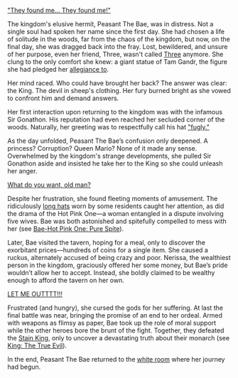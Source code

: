 <!-- title: Peasant The Bae -->
<!-- status: Alive -->

["They found me... They found me!"](#embed:https://www.youtube.com/live/t5NGryTaGqk?feature=shared&t=248)

The kingdom's elusive hermit, Peasant The Bae, was in distress. Not a single soul had spoken her name since the first day. She had chosen a life of solitude in the woods, far from the chaos of the kingdom, but now, on the final day, she was dragged back into the fray. Lost, bewildered, and unsure of her purpose, even her friend, Three, wasn't called [Three](https://www.youtube.com/live/t5NGryTaGqk?feature=shared&t=642) anymore. She clung to the only comfort she knew: a giant statue of Tam Gandr, the figure she had pledged her [allegiance to](https://www.youtube.com/live/t5NGryTaGqk?feature=shared&t=732).

Her mind raced. Who could have brought her back? The answer was clear: the King. The devil in sheep's clothing. Her fury burned bright as she vowed to confront him and demand answers.

Her first interaction upon returning to the kingdom was with the infamous Sir Gonathon. His reputation had even reached her secluded corner of the woods. Naturally, her greeting was to respectfully call his hat ["fugly."](https://www.youtube.com/live/t5NGryTaGqk?feature=shared&t=1249)

As the day unfolded, Peasant The Bae’s confusion only deepened. A princess? Corruption? Queen Mario? None of it made any sense. Overwhelmed by the kingdom's strange developments, she pulled Sir Gonathon aside and insisted he take her to the King so she could unleash her anger.

[What do you want, old man?](#embed:https://www.youtube.com/live/t5NGryTaGqk?si=tcYRdht25LG-Vqye&start=1526)

Despite her frustration, she found fleeting moments of amusement. The ridiculously [long hats](https://www.youtube.com/live/t5NGryTaGqk?feature=shared&t=1721) worn by some residents caught her attention, as did the drama of the Hot Pink One—a woman entangled in a dispute involving five wives. Bae was both astonished and spitefully compelled to mess with her (see [Bae-Hot Pink One: Pure Spite](#edge:bae-irys)).

Later, Bae visited the tavern, hoping for a meal, only to discover the exorbitant prices—hundreds of coins for a single item. She caused a ruckus, alternately accused of being crazy and poor. Nerissa, the wealthiest person in the kingdom, graciously offered her some money, but Bae’s pride wouldn’t allow her to accept. Instead, she boldly claimed to be wealthy enough to afford the tavern on her own.

[LET ME OUTTTT!!!](#embed:https://www.youtube.com/live/t5NGryTaGqk?si=u0uwY6JLFd-gEkPB&start=2565)

Frustrated (and hungry), she cursed the gods for her suffering. At last the final battle was near, bringing the promise of an end to her ordeal. Armed with weapons as flimsy as paper, Bae took up the role of moral support while the other heroes bore the brunt of the fight. Together, they defeated the [Stain King](https://www.youtube.com/live/t5NGryTaGqk?feature=shared&t=4028), only to uncover a devastating truth about their monarch (see [King: The True Evil](#node:king-of-libestal)).

In the end, Peasant The Bae returned to the [white room](https://www.youtube.com/live/t5NGryTaGqk?feature=shared&t=5760) where her journey had begun.
